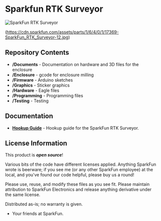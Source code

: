 Sparkfun RTK Surveyor
===========================================================

![SparkFun RTK Surveyor](https://cdn.sparkfun.com/assets/parts/1/6/4/0/1/17369-GPS_RTK_Surveyor_-_Enclosed-01.jpg)

(https://cdn.sparkfun.com/assets/parts/1/6/4/0/1/17369-SparkFun_RTK_Surveyor-12.jpg)

Repository Contents
-------------------

* **/Documents** - Documentation on hardware and 3D files for the enclosure
* **/Enclosure** - gcode for enclosure milling
* **/Firmware** - Arduino sketches
* **/Graphics** - Sticker graphics
* **/Hardware** - Eagle files
* **/Programming** - Programming files
* **/Testing** - Testing

Documentation
--------------

* **[Hookup Guide](https://learn.sparkfun.com/tutorials/sparkfun-rtk-surveyor-hookup-guide)** - Hookup guide for the SparkFun RTK Surveyor.

License Information
-------------------

This product is _**open source**_!

Various bits of the code have different licenses applied. Anything SparkFun wrote is beerware; if you see me (or any other SparkFun employee) at the local, and you've found our code helpful, please buy us a round!

Please use, reuse, and modify these files as you see fit. Please maintain attribution to SparkFun Electronics and release anything derivative under the same license.

Distributed as-is; no warranty is given.

- Your friends at SparkFun.
